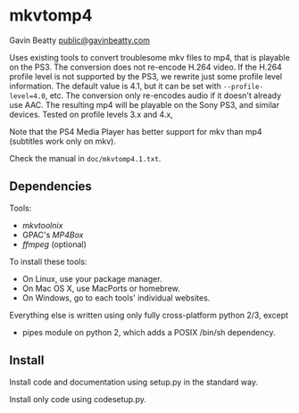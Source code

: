 mkvtomp4
========
Gavin Beatty <public@gavinbeatty.com>

Uses existing tools to convert troublesome mkv files to mp4,
that is playable on the PS3.
The conversion does not re-encode H.264 video.
If the H.264 profile level is not supported by the PS3,
we rewrite just some profile level information.
The default value is 4.1, but it can be set with `--profile-level=4.0`, etc.
The conversion only re-encodes audio if it doesn't already use AAC.
The resulting mp4 will be playable on the Sony PS3, and similar devices.
Tested on profile levels 3.x and 4.x,

Note that the PS4 Media Player has better support for mkv than mp4
(subtitles work only on mkv).

Check the manual in `doc/mkvtomp4.1.txt`.


Dependencies
------------

Tools:

* *mkvtoolnix*
* GPAC's *MP4Box*
* *ffmpeg* (optional)

To install these tools:

* On Linux, use your package manager.
* On Mac OS X, use MacPorts or homebrew.
* On Windows, go to each tools' individual websites.

Everything else is written using only fully cross-platform python 2/3, except

* pipes module on python 2, which adds a POSIX /bin/sh dependency.


Install
-------

Install code and documentation using setup.py in the standard way.

Install only code using codesetup.py.

